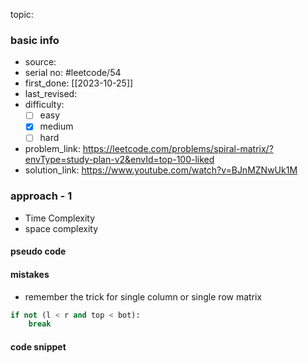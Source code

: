 topic:

### basic info
- source: 
- serial no: #leetcode/54 
- first_done: [[2023-10-25]]
- last_revised:
- difficulty:
	- [ ] easy
	- [x] medium
	- [ ] hard
- problem_link: https://leetcode.com/problems/spiral-matrix/?envType=study-plan-v2&envId=top-100-liked
- solution_link: https://www.youtube.com/watch?v=BJnMZNwUk1M

### approach - 1
- Time Complexity
- space complexity

#### pseudo code

#### mistakes
- remember the trick for single column or single row matrix
```python
if not (l < r and top < bot):
	break
```
#### code snippet
```python

```
